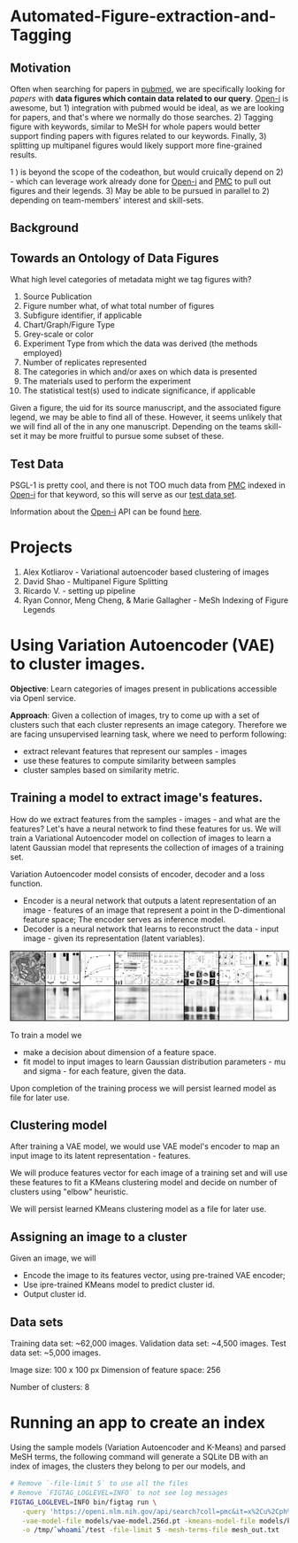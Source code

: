 # Automated-Figure-extraction-and-Tagging

## Motivation
Often when searching for papers in [pubmed](https://www.ncbi.nlm.nih.gov/pubmed/), we are specifically looking for *papers* with __data figures which contain data related to our query__. [Open-i](https://openi.nlm.nih.gov/) is awesome, but 1) integration with pubmed would be ideal, as we are looking for papers, and that's where we normally do those searches. 2) Tagging figure with keywords, similar to MeSH for whole papers would better support finding papers with figures related to our keywords. Finally, 3) splitting up multipanel figures would likely support more fine-grained results.

1 ) is beyond the scope of the codeathon, but would cruically depend on 2) - which can leverage work already done for [Open-i](https://openi.nlm.nih.gov/) and [PMC](https://www.ncbi.nlm.nih.gov/pmc/?) to pull out figures and their legends. 3) May be able to be pursued in parallel to 2) depending on team-members' interest and skill-sets.

## Background

## Towards an Ontology of Data Figures
What high level categories of metadata might we tag figures with?
1. Source Publication
2. Figure number what, of what total number of figures
3. Subfigure identifier, if applicable
4. Chart/Graph/Figure Type
5. Grey-scale or color
6. Experiment Type from which the data was derived (the methods employed)
7. Number of replicates represented
8. The categories in which and/or axes on which data is presented
9. The materials used to perform the experiment
10. The statistical test(s) used to indicate significance, if applicable

Given a figure, the uid for its source manuscript, and the associated figure legend, we may be able to find all of these. However, it seems unlikely that we will find all of the in any one manuscript. Depending on the teams skill-set it may be more fruitful to pursue some subset of these.

## Test Data
PSGL-1 is pretty cool, and there is not TOO much data from [PMC](https://www.ncbi.nlm.nih.gov/pmc/?) indexed in [Open-i](https://openi.nlm.nih.gov/) for that keyword, so this will serve as our [test data set](https://openi.nlm.nih.gov/gridquery?q=psgl-1%20OR%20sleplg&it=u,g,c,m,mc,p,ph,x&coll=pmc&vid=1&m=1&n=100).

Information about the [Open-i](https://openi.nlm.nih.gov/) API can be found [here](https://openi.nlm.nih.gov/services?it=xg#searchAPIUsingGET).

# Projects

1. Alex Kotliarov - Variational autoencoder based clustering of images
2. David Shao - Multipanel Figure Splitting
3. Ricardo V. - setting up pipeline
4. Ryan Connor, Meng Cheng, & Marie Gallagher - MeSh Indexing of Figure Legends

# Using Variation Autoencoder (VAE) to cluster images.

**Objective**: Learn categories of images present in publications accessible via OpenI service.

**Approach**: Given a collection of images, try to come up with a set of clusters such that each cluster represents an image category.
Therefore we are facing unsupervised learning task, where we need to perform following:

- extract relevant features that represent our samples - images
- use these features to compute similarity between samples
- cluster samples based on similarity metric.

## Training a model to extract image's features.

How do we extract features from the samples - images - and what are the features?
Let's have a neural network to find these features for us.
We will train a Variational Autoencoder model on collection of images to learn a latent Gaussian model that represents the collection of images of a training set.

Variation Autoencoder model consists of encoder, decoder and a loss function.
- Encoder is a neural network that outputs a latent representation of an image - features of an image that represent a point in the D-dimentional feature space; The encoder serves as inference model.
- Decoder is a neural network that learns to reconstruct the data - input image - given its representation (latent variables).

![Example Decoder Image Reconstruction](https://raw.githubusercontent.com/NCBI-Codeathons/Automated-Figure-extraction-and-Tagging/master/notebooks/reconstruction.png)

To train a model we
- make a decision about dimension of a feature space.
- fit model to input images to learn Gaussian distribution parameters - mu and sigma - for each feature, given the data.

Upon completion of the training process we will persist learned model as file for later use.

## Clustering model

After training a VAE model, we would use VAE model's encoder to map an input image to its latent representation - features.

We will produce features vector for each image of a training set and will use these features to fit a KMeans clustering model and decide on number of clusters using "elbow" heuristic.

We will persist learned KMeans clustering model as a file for later use.

## Assigning an image to a cluster

Given an image, we will
- Encode the image to its features vector, using pre-trained VAE encoder;
- Use ipre-trained KMeans model to predict cluster id.
- Output cluster id.

## Data sets

Training data set:   ~62,000 images.
Validation data set: ~4,500 images.
Test data set:       ~5,000 images.

Image size: 100 x 100 px
Dimension of feature space: 256

Number of clusters:  8

# Running an app to create an index

Using the sample models (Variation Autoencoder and K-Means) and parsed MeSH terms, the following command will generate a SQLite DB with an index of images, the clusters they belong to per our models, and 

```bash
# Remove `-file-limit 5` to use all the files
# Remove `FIGTAG_LOGLEVEL=INFO` to not see log messages
FIGTAG_LOGLEVEL=INFO bin/figtag run \
   -query 'https://openi.nlm.nih.gov/api/search?coll=pmc&it=x%2Cu%2Cph%2Cp%2Cmc%2Cm%2Cg%2Cc&m=1&n=100&query=psgl-1%20OR%20sleplg'\
   -vae-model-file models/vae-model.256d.pt -kmeans-model-file models/kmeans_model.256d.8.pt\
   -o /tmp/`whoami`/test -file-limit 5 -mesh-terms-file mesh_out.txt
```
